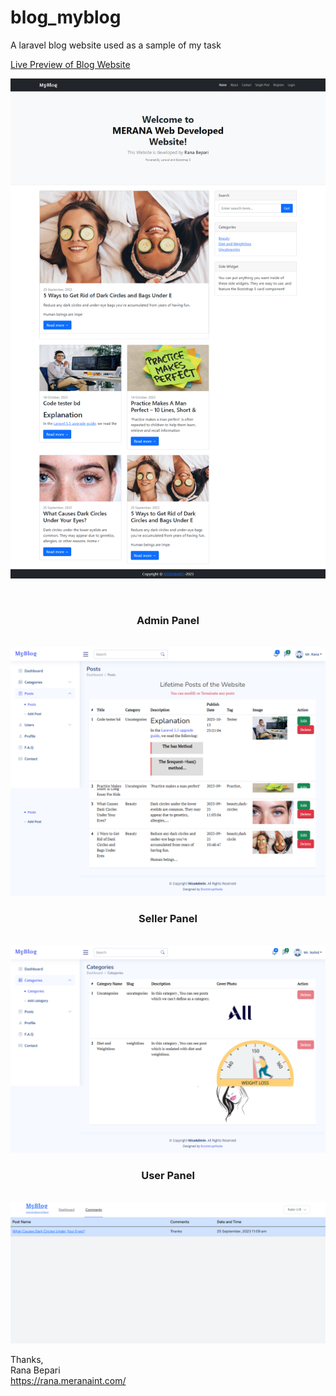 # blog_myblog
A laravel blog website used as a sample of my task

<a href="https://blog.rana.meranaint.com/">Live Preview of Blog Website</a>

![Screenshot](images/screenshotx.png)

<br>
<center><h3>Admin Panel</h3> </center><br>
<img src="images/blog_admin.png">
<br>
<center><h3>Seller Panel</h3></center> <br>
<img src="images/blog_author.png">
<br>
<center><h3>User Panel</h3></center> <br>
<img src="images/blog_user.png">

Thanks, <br>
Rana Bepari <br>
<a href="https://rana.meranaint.com/">https://rana.meranaint.com/</a>

